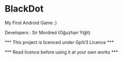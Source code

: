 # BlackDot
My First Android Game :)

Developers : Sir Mordred (Oğuzhan Yiğit)

*** This project is licenced under GplV3 Licence ***

*** Read licence before using it at your own works ***
